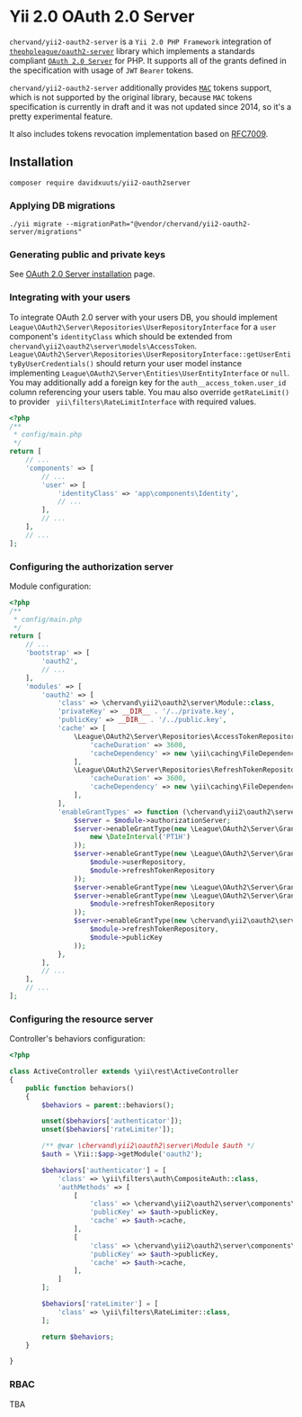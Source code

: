 # Yii 2.0 OAuth 2.0 Server

`chervand/yii2-oauth2-server` is a `Yii 2.0 PHP Framework` integration of [`thephpleague/oauth2-server`](https://github.com/thephpleague/oauth2-server) library which implements a standards compliant [`OAuth 2.0 Server`](https://tools.ietf.org/html/rfc6749) for PHP. It supports all of the grants defined in the specification with usage of `JWT` `Bearer` tokens.

`chervand/yii2-oauth2-server` additionally provides [`MAC`](https://tools.ietf.org/html/draft-ietf-oauth-v2-http-mac-05) tokens support, which is not supported by the original library, because `MAC` tokens specification is currently in draft and it was not updated since 2014, so it's a pretty experimental feature.
 
 It also includes tokens revocation implementation based on [RFC7009](https://tools.ietf.org/html/rfc7009).

## Installation
    composer require davidxuuts/yii2-oauth2server

### Applying DB migrations

    ./yii migrate --migrationPath="@vendor/chervand/yii2-oauth2-server/migrations"

### Generating public and private keys

See [OAuth 2.0 Server installation](https://oauth2.thephpleague.com/installation/) page.

### Integrating with your users

To integrate OAuth 2.0 server with your users DB, you should implement `League\OAuth2\Server\Repositories\UserRepositoryInterface` for a `user` component's `identityClass` which should be extended from `chervand\yii2\oauth2\server\models\AccessToken`. `League\OAuth2\Server\Repositories\UserRepositoryInterface::getUserEntityByUserCredentials()` should return your user model instance implementing `League\OAuth2\Server\Entities\UserEntityInterface` or `null`. You may additionally add a foreign key for the `auth__access_token.user_id` column referencing your users table. You mau also override `getRateLimit()` to provider ` yii\filters\RateLimitInterface` with required values.

```php
<?php 
/** 
 * config/main.php 
 */
return [
    // ...
    'components' => [
        // ...
        'user' => [
            'identityClass' => 'app\components\Identity',
            // ...
        ],
        // ...
    ],
    // ...
];
```

### Configuring the authorization server

Module configuration:

```php
<?php 
/** 
 * config/main.php 
 */
return [
    // ...
    'bootstrap' => [
        'oauth2',
        // ...
    ],
    'modules' => [
        'oauth2' => [
            'class' => \chervand\yii2\oauth2\server\Module::class,
            'privateKey' => __DIR__ . '/../private.key',
            'publicKey' => __DIR__ . '/../public.key',
            'cache' => [
                \League\OAuth2\Server\Repositories\AccessTokenRepositoryInterface::class => [
                    'cacheDuration' => 3600,
                    'cacheDependency' => new \yii\caching\FileDependency(['fileName' => 'example.txt']),
                ],
                \League\OAuth2\Server\Repositories\RefreshTokenRepositoryInterface::class => [
                    'cacheDuration' => 3600,
                    'cacheDependency' => new \yii\caching\FileDependency(['fileName' => 'example.txt']),
                ],
            ],
            'enableGrantTypes' => function (\chervand\yii2\oauth2\server\Module &$module) {
                $server = $module->authorizationServer;
                $server->enableGrantType(new \League\OAuth2\Server\Grant\ImplicitGrant(
                    new \DateInterval('PT1H')
                ));
                $server->enableGrantType(new \League\OAuth2\Server\Grant\PasswordGrant(
                    $module->userRepository,
                    $module->refreshTokenRepository
                ));
                $server->enableGrantType(new \League\OAuth2\Server\Grant\ClientCredentialsGrant());
                $server->enableGrantType(new \League\OAuth2\Server\Grant\RefreshTokenGrant(
                    $module->refreshTokenRepository
                ));
                $server->enableGrantType(new \chervand\yii2\oauth2\server\components\Grant\RevokeGrant(
                    $module->refreshTokenRepository,
                    $module->publicKey
                ));
            },
        ],
        // ...
    ],
    // ...
];
```

### Configuring the resource server

Controller's behaviors configuration:

```php
<?php

class ActiveController extends \yii\rest\ActiveController
{
    public function behaviors()
    {
        $behaviors = parent::behaviors();

        unset($behaviors['authenticator']);
        unset($behaviors['rateLimiter']);

        /** @var \chervand\yii2\oauth2\server\Module $auth */
        $auth = \Yii::$app->getModule('oauth2');

        $behaviors['authenticator'] = [
            'class' => \yii\filters\auth\CompositeAuth::class,
            'authMethods' => [
                [
                    'class' => \chervand\yii2\oauth2\server\components\AuthMethods\HttpMacAuth::class,
                    'publicKey' => $auth->publicKey,
                    'cache' => $auth->cache,
                ],
                [
                    'class' => \chervand\yii2\oauth2\server\components\AuthMethods\HttpBearerAuth::class,
                    'publicKey' => $auth->publicKey,
                    'cache' => $auth->cache,
                ],
            ]
        ];

        $behaviors['rateLimiter'] = [
            'class' => \yii\filters\RateLimiter::class,
        ];

        return $behaviors;
    }

}
```

### RBAC

TBA
